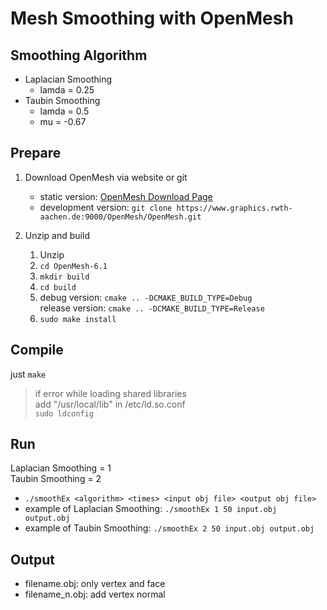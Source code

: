 Mesh Smoothing with OpenMesh
============================

Smoothing Algorithm
-------------------

* Laplacian Smoothing
    * lamda = 0.25
* Taubin Smoothing
    * lamda = 0.5
    * mu = -0.67

Prepare
-------

1. Download OpenMesh via website or git
    * static version: [OpenMesh Download Page](http://www.openmesh.org/download/)
    * development version: `git clone https://www.graphics.rwth-aachen.de:9000/OpenMesh/OpenMesh.git`

2. Unzip and build
    1. Unzip
    2. `cd OpenMesh-6.1`
    3. `mkdir build`
    4. `cd build`
    5. debug version: `cmake .. -DCMAKE_BUILD_TYPE=Debug`  
       release version: `cmake .. -DCMAKE_BUILD_TYPE=Release`
    6. `sudo make install`

Compile
-------

just `make`  
> if error while loading shared libraries  
> add "/usr/local/lib" in /etc/ld.so.conf  
> `sudo ldconfig`

Run
---

Laplacian Smoothing = 1  
Taubin Smoothing = 2  
* `./smoothEx <algorithm> <times> <input obj file> <output obj file>`
* example of Laplacian Smoothing: `./smoothEx 1 50 input.obj output.obj`
* example of Taubin Smoothing: `./smoothEx 2 50 input.obj output.obj`

Output
------

* filename.obj: only vertex and face
* filename_n.obj: add vertex normal
